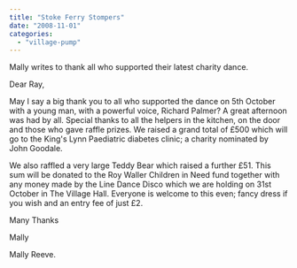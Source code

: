 ```yaml
---
title: "Stoke Ferry Stompers"
date: "2008-11-01"
categories: 
  - "village-pump"
---
```


Mally writes to thank all who supported their latest charity dance.

Dear Ray,

May I say a big thank you to all who supported the dance on 5th October with a young man, with a powerful voice, Richard Palmer? A great afternoon was had by all. Special thanks to all the helpers in the kitchen, on the door and those who gave raffle prizes. We raised a grand total of £500 which will go to the King's Lynn Paediatric diabetes clinic; a charity nominated by John Goodale.

We also raffled a very large Teddy Bear which raised a further £51. This sum will be donated to the Roy Waller Children in Need fund together with any money made by the Line Dance Disco which we are holding on 31st October in The Village Hall. Everyone is welcome to this even; fancy dress if you wish and an entry fee of just £2.

Many Thanks

Mally

Mally Reeve.
